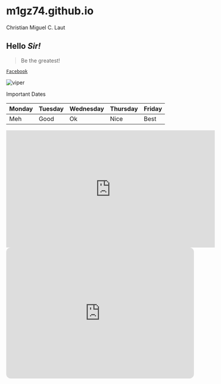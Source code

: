 # m1gz74.github.io
Christian Miguel C. Laut
## Hello *Sir!*

> Be the greatest!

[`Facebook`](https://www.facebook.com/)



![viper](https://oneesports.azureedge.net/cdn-data/2021/05/Valorant_RetakeEpisode2CinematicViperScreenshot-1024x576.jpg)


Important Dates



| Monday | Tuesday | Wednesday | Thursday| Friday|
|--------|---------|-----------|---------|-------|
| Meh | Good | Ok | Nice | Best |







<iframe width="560" height="315" src="https://www.youtube.com/embed/0af9b1lyzWg" title="YouTube video player" frameborder="0" allow="accelerometer; autoplay; clipboard-write; encrypted-media; gyroscope; picture-in-picture; web-share" allowfullscreen></iframe>






<iframe style="border-radius:12px" src="https://open.spotify.com/embed/playlist/0vfrU6UAgART0HVpOdHBeg?utm_source=generator" width="100%" height="352" frameBorder="0" allowfullscreen="" allow="autoplay; clipboard-write; encrypted-media; fullscreen; picture-in-picture" loading="lazy"></iframe>
